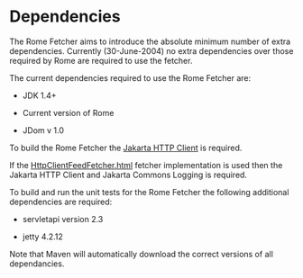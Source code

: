 # Dependencies


The Rome Fetcher aims to introduce the absolute minimum number of extra dependencies. Currently (30\-June\-2004) no extra dependencies over those required by Rome are required to use the fetcher.



The current dependencies required to use the Rome Fetcher are:


 
* JDK 1.4\+
 
* Current version of Rome
 
* JDom v 1.0
 


To build the Rome Fetcher the [Jakarta HTTP Client](http://jakarta.apache.org/commons/httpclient/) is required.



If the [HttpClientFeedFetcher.html](HttpClientFeedFetcher.html) fetcher implementation is used then the Jakarta HTTP Client and Jakarta Commons Logging is required.



To build and run the unit tests for the Rome Fetcher the following additional dependencies are required:


 
* servletapi version 2.3
 
* jetty 4.2.12
 


Note that Maven will automatically download the correct versions of all dependancies.

